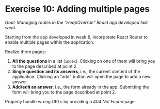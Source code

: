 # Exercise 10: Adding multiple pages

_Goal: Managing routes in the "HeapOverrun" React app developed last week._

Starting from the app developed in week 8, incorporate React Router to enable multiple pages within the application.

Realize three pages:
1. **All the questions** in a list (`index`). Clicking on one of them will bring you to the page described at point 2.
2. **Single question and its answers**, i.e., the current content of the application. Clicking an "add" button will open the page to add a new answer.
3. **Add/edit an answer**, i.e., the form already in the app. Submitting the form will bring you to the page described at point 2.

Properly handle wrong URLs by providing a _404 Not Found_ page.

